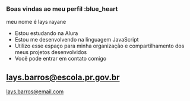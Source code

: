 ### Boas vindas ao meu perfil :blue_heart

meu nome é lays rayane


- Estou estudando na Alura
- Estou me desenvolvendo na linguagem JavaScript
- Utilizo esse espaço para minha organização e compartilhamento dos meus projetos desenvolvidos
- 
   Você pode entrar em contato comigo 

lays.barros@escola.pr.gov.br
-
  lays.barros@email.com
  
